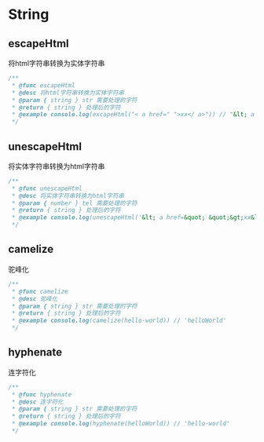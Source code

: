 # String
## escapeHtml
将html字符串转换为实体字符串
```typescript
/**
 * @func escapeHtml
 * @desc 将html字符串转换为实体字符串
 * @param { string } str 需要处理的字符
 * @return { string } 处理后的字符
 * @example console.log(excapeHtml("< a href=" ">xx</ a>")) // "&lt; a href=&quot; &quot;&gt;xx&lt;/ a&gt;"
 */
```
## unescapeHtml
将实体字符串转换为html字符串
```typescript
/**
 * @func unescapeHtml
 * @desc 将实体字符串转换为html字符串
 * @param { number } tel 需要处理的字符
 * @return { string } 处理后的字符
 * @example console.log(unescapeHtml('&lt; a href=&quot; &quot;&gt;xx&lt;/ a&gt;')) // "< a href=" ">xx</ a>"
 */
```

## camelize
驼峰化
```typescript
/**
 * @func camelize
 * @desc 驼峰化
 * @param { string } str 需要处理的字符
 * @return { string } 处理后的字符
 * @example console.log(camelize(hello-world)) // 'helloWorld'
 */
```
## hyphenate
连字符化
```typescript
/**
 * @func hyphenate
 * @desc 连字符化
 * @param { string } str 需要处理的字符
 * @return { string } 处理后的字符
 * @example console.log(hyphenate(helloWorld)) // 'hello-world'
 */
```
